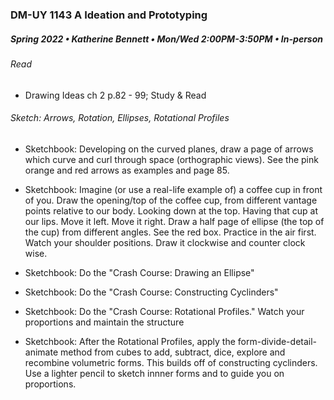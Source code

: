### DM-UY 1143 A Ideation and Prototyping
##### Spring 2022 • Katherine Bennett • Mon/Wed 2:00PM-3:50PM • In-person

###### Read 

* Drawing Ideas ch 2 p.82 - 99; Study & Read

###### Sketch: Arrows, Rotation, Ellipses, Rotational Profiles

- Sketchbook: Developing on the curved planes, draw a page of arrows which curve and curl through space (orthographic views). See the pink orange and red arrows as examples and page 85.

- Sketchbook: Imagine (or use a real-life example of) a coffee cup in front of you. Draw the opening/top of the coffee cup, from different vantage points relative to our body. Looking down at the top. Having that cup at our lips. Move it left. Move it right. Draw a half page of ellipse (the top of the cup) from different angles. See the red box. Practice in the air first. Watch your shoulder positions. Draw it clockwise and counter clock wise.

- Sketchbook: Do the "Crash Course: Drawing an Ellipse"

- Sketchbook: Do the "Crash Course: Constructing Cyclinders"

- Sketchbook: Do the "Crash Course: Rotational Profiles." Watch your proportions and maintain the structure

- Sketchbook: After the Rotational Profiles, apply the form-divide-detail-animate method from cubes to add, subtract, dice, explore and recombine volumetric forms. This builds off of constructing cyclinders. Use a lighter pencil to sketch innner forms and to guide you on proportions.